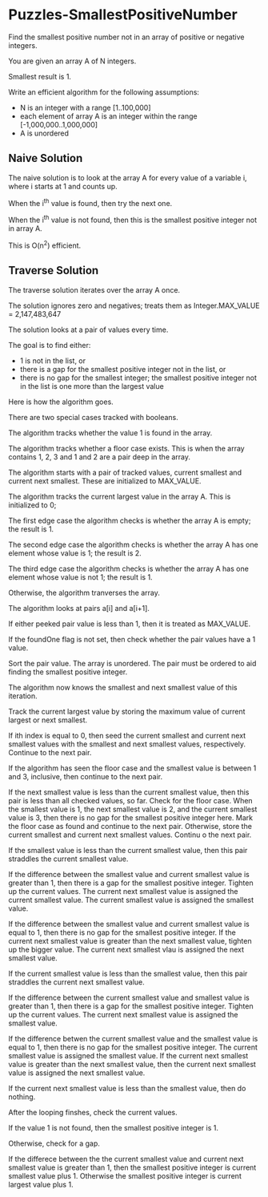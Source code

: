 # Puzzles-SmallestPositiveNumber

Find the smallest positive number not in an array of positive or negative integers.

You are given an array A of N integers.

Smallest result is 1.

Write an efficient algorithm for the following assumptions:

- N is an integer with a range [1..100,000]
- each element of array A is an integer within the range [-1,000,000..1,000,000]
- A is unordered

## Naive Solution

The naive solution is to look at the array A for every value of a variable i, where i starts at 1 and counts up.

When the i<sup>th</sup> value is found, then try the next one.

When the i<sup>th</sup> value is not found, then this is the smallest positive integer not in array A.

This is O(n<sup>2</sup>) efficient.

## Traverse Solution

The traverse solution iterates over the array A once.

The solution ignores zero and negatives; treats them as Integer.MAX_VALUE = 2,147,483,647

The solution looks at a pair of values every time.

The goal is to find either:

- 1 is not in the list, or
- there is a gap for the smallest positive integer not in the list, or
- there is no gap for the smallest integer; the smallest positive integer not in the list is one more than the largest value

Here is how the algorithm goes.

There are two special cases tracked with booleans.

The algorithm tracks whether the value 1 is found in the array.

The algorithm tracks whether a floor case exists. This is when the array contains 1, 2, 3 and 1 and 2 are a pair deep in the array.

The algorithm starts with a pair of tracked values, current smallest and current next smallest. These are initialized to MAX_VALUE.

The algorithm tracks the current largest value in the array A. This is initialized to 0;

The first edge case the algorithm checks is whether the array A is empty; the result is 1.

The second edge case the algorithm checks is whether the array A has one element whose value is 1; the result is 2.

The third edge case the algorithm checks is whether the array A has one element whose value is not 1; the result is 1.

Otherwise, the algorithm tranverses the array.

The algorithm looks at pairs a[i] and a[i+1].

If either peeked pair value is less than 1, then it is treated as MAX_VALUE.

If the foundOne flag is not set, then check whether the pair values have a 1 value.

Sort the pair value. The array is unordered. The pair must be ordered to aid finding the smallest positive integer.

The algorithm now knows the smallest and next smallest value of this iteration.

Track the current largest value by storing the maximum value of current largest or next smallest.

If ith index is equal to 0, then seed the current smallest and current next smallest values with the smallest and next smallest values, respectively.
Continue to the next pair.

If the algorithm has seen the floor case and the smallest value is between 1 and 3, inclusive, then continue to the next pair.

If the next smallest value is less than the current smallest value, then this pair is less than all checked values, so far.
Check for the floor case. When the smallest value is 1, the next smallest value is 2, and the current smallest value is 3,
then there is no gap for the smallest positive integer here. Mark the floor case as found and continue to the next pair.
Otherwise, store the current smallest and current next smallest values.
Continu o the next pair.

If the smallest value is less than the current smallest value, then this pair straddles the current smallest value.

If the difference between the smallest value and current smallest value is greater than 1,
then there is a gap for the smallest positive integer. Tighten up the current values.
The current next smallest value is assigned the current smallest value.
The current smallest value is assigned the smallest value.

If the difference between the smallest value and current smallest value is equal to 1, 
then there is no gap for the smallest positive integer.
If the current next smallest value is greater than the next smallest value, tighten up the bigger value.
The current next smallest vlau is assigned the next smallest value.

If the current smallest value is less than the smallest value, then this pair straddles the current next smallest value.

If the difference between the current smallest value and smallest value is greater than 1,
then there is a gap for the smallest positive integer. Tighten up the current values.
The current next smallest value is assigned the smallest value.

If the difference betwen the current smallest value and the smallest value is equal to 1,
then there is no gap for the smallest positive integer.
The current smallest value is assigned the smallest value.
If the current next smallest value is greater than the next smallest value,
then the current next smallest value is assigned the next smallest value.

If the current next smallest value is less than the smallest value, then do nothing.

After the looping finshes, check the current values.

If the value 1 is not found, then the smallest positive integer is 1.

Otherwise, check for a gap.

If the differece between the the current smallest value and current next smallest value is greater than 1,
then the smallest positive integer is current smallest value plus 1.
Otherwise the smallest positive integer is current largest value plus 1.

